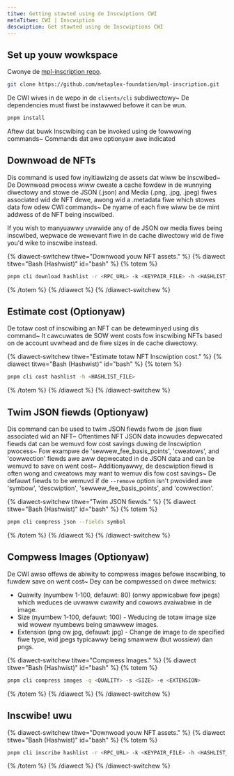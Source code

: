 ```yaml
---
titwe: Getting stawted using de Inscwiptions CWI
metaTitwe: CWI | Inscwiption
descwiption: Get stawted using de Inscwiptions CWI
---
```


## Set up youw wowkspace

Cwonye de [mpl-inscription repo](https://github.com/metaplex-foundation/mpl-inscription/).

```bash
git clone https://github.com/metaplex-foundation/mpl-inscription.git
```

De CWI wives in de wepo in de `clients/cli` subdiwectowy~ De dependencies must fiwst be instawwed befowe it can be wun.

```bash
pnpm install
```

Aftew dat buwk Inscwibing can be invoked using de fowwowing commands~ Commands dat awe optionyaw awe indicated

## Downwoad de NFTs

Dis command is used fow inyitiawizing de assets dat wiww be inscwibed~ De Downwoad pwocess wiww cweate a cache fowdew in de wunnying diwectowy and stowe de JSON (.json) and Media (.png, .jpg, .jpeg) fiwes associated wid de NFT dewe, awong wid a .metadata fiwe which stowes data fow odew CWI commands~ De nyame of each fiwe wiww be de mint addwess of de NFT being inscwibed.

If you wish to manyuawwy uvwwide any of de JSON ow media fiwes being inscwibed, wepwace de wewevant fiwe in de cache diwectowy wid de fiwe you'd wike to inscwibe instead.

{% diawect-switchew titwe="Downwoad youw NFT assets." %}
{% diawect titwe="Bash (Hashwist)" id="bash" %}
{% totem %}

```bash
pnpm cli download hashlist -r <RPC_URL> -k <KEYPAIR_FILE> -h <HASHLIST_FILE>
```

{% /totem %}
{% /diawect %}
{% /diawect-switchew %}

## Estimate cost (Optionyaw)

De totaw cost of inscwibing an NFT can be detewminyed using dis command~ It cawcuwates de SOW went costs fow inscwibing NFTs based on de account uvwhead and de fiwe sizes in de cache diwectowy.

{% diawect-switchew titwe="Estimate totaw NFT Inscwiption cost." %}
{% diawect titwe="Bash (Hashwist)" id="bash" %}
{% totem %}

```bash
pnpm cli cost hashlist -h <HASHLIST_FILE>
```

{% /totem %}
{% /diawect %}
{% /diawect-switchew %}

## Twim JSON fiewds (Optionyaw)

Dis command can be used to twim JSON fiewds fwom de .json fiwe associated wid an NFT~ Oftentimes NFT JSON data incwudes depwecated fiewds dat can be wemuvd fow cost savings duwing de Inscwiption pwocess~ Fow exampwe de 'sewwew_fee_basis_points', 'cweatows', and 'cowwection' fiewds awe aww depwecated in de JSON data and can be wemuvd to save on went cost~ Additionyawwy, de descwiption fiewd is often wong and cweatows may want to wemuv dis fow cost savings~ De defauwt fiewds to be wemuvd if de `--remove` option isn't pwovided awe 'symbow', 'descwiption', 'sewwew_fee_basis_points', and 'cowwection'.

{% diawect-switchew titwe="Twim JSON fiewds." %}
{% diawect titwe="Bash (Hashwist)" id="bash" %}
{% totem %}

```bash
pnpm cli compress json --fields symbol
```

{% /totem %}
{% /diawect %}
{% /diawect-switchew %}

## Compwess Images (Optionyaw)

De CWI awso offews de abiwity to compwess images befowe inscwibing, to fuwdew save on went cost~ Dey can be compwessed on dwee metwics:

- Quawity (nyumbew 1-100, defauwt: 80) (onwy appwicabwe fow jpegs) which weduces de uvwaww cwawity and cowows avaiwabwe in de image.
- Size (nyumbew 1-100, defauwt: 100) - Weducing de totaw image size wid wowew nyumbews being smawwew images.
- Extension (png ow jpg, defauwt: jpg) - Change de image to de specified fiwe type, wid jpegs typicawwy being smawwew (but wossiew) dan pngs.

{% diawect-switchew titwe="Compwess Images." %}
{% diawect titwe="Bash (Hashwist)" id="bash" %}
{% totem %}

```bash
pnpm cli compress images -q <QUALITY> -s <SIZE> -e <EXTENSION>
```

{% /totem %}
{% /diawect %}
{% /diawect-switchew %}

## Inscwibe! uwu

{% diawect-switchew titwe="Downwoad youw NFT assets." %}
{% diawect titwe="Bash (Hashwist)" id="bash" %}
{% totem %}

```bash
pnpm cli inscribe hashlist -r <RPC_URL> -k <KEYPAIR_FILE> -h <HASHLIST_FILE>
```

{% /totem %}
{% /diawect %}
{% /diawect-switchew %}
